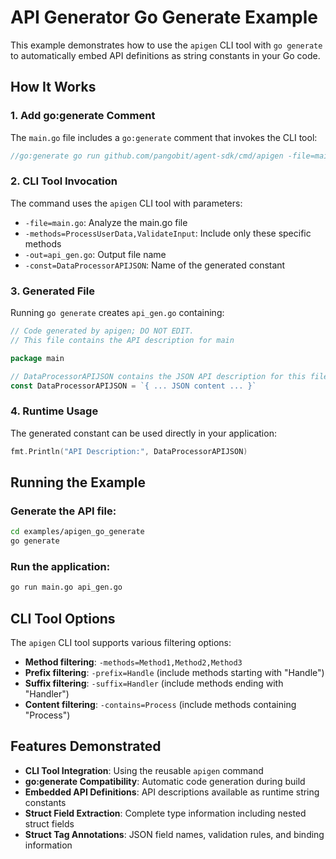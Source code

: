 # API Generator Go Generate Example

This example demonstrates how to use the `apigen` CLI tool with `go generate` to automatically embed API definitions as string constants in your Go code.

## How It Works

### 1. Add go:generate Comment
The `main.go` file includes a `go:generate` comment that invokes the CLI tool:

```go
//go:generate go run github.com/pangobit/agent-sdk/cmd/apigen -file=main.go -methods=ProcessUserData,ValidateInput -out=api_gen.go -const=DataProcessorAPIJSON
```

### 2. CLI Tool Invocation
The command uses the `apigen` CLI tool with parameters:
- `-file=main.go`: Analyze the main.go file
- `-methods=ProcessUserData,ValidateInput`: Include only these specific methods
- `-out=api_gen.go`: Output file name
- `-const=DataProcessorAPIJSON`: Name of the generated constant

### 3. Generated File
Running `go generate` creates `api_gen.go` containing:

```go
// Code generated by apigen; DO NOT EDIT.
// This file contains the API description for main

package main

// DataProcessorAPIJSON contains the JSON API description for this file
const DataProcessorAPIJSON = `{ ... JSON content ... }`
```

### 4. Runtime Usage
The generated constant can be used directly in your application:

```go
fmt.Println("API Description:", DataProcessorAPIJSON)
```

## Running the Example

### Generate the API file:
```bash
cd examples/apigen_go_generate
go generate
```

### Run the application:
```bash
go run main.go api_gen.go
```

## CLI Tool Options

The `apigen` CLI tool supports various filtering options:

- **Method filtering**: `-methods=Method1,Method2,Method3`
- **Prefix filtering**: `-prefix=Handle` (include methods starting with "Handle")
- **Suffix filtering**: `-suffix=Handler` (include methods ending with "Handler")
- **Content filtering**: `-contains=Process` (include methods containing "Process")

## Features Demonstrated

- **CLI Tool Integration**: Using the reusable `apigen` command
- **go:generate Compatibility**: Automatic code generation during build
- **Embedded API Definitions**: API descriptions available as runtime string constants
- **Struct Field Extraction**: Complete type information including nested struct fields
- **Struct Tag Annotations**: JSON field names, validation rules, and binding information